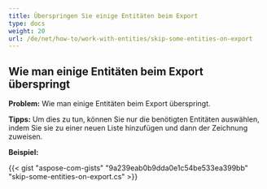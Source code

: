```yaml
---
title: Überspringen Sie einige Entitäten beim Export
type: docs
weight: 20
url: /de/net/how-to/work-with-entities/skip-some-entities-on-export
---
```



## **Wie man einige Entitäten beim Export überspringt**

**Problem:** Wie man einige Entitäten beim Export überspringt.

**Tipps:** Um dies zu tun, können Sie nur die benötigten Entitäten auswählen, indem Sie sie zu einer neuen Liste hinzufügen und dann der Zeichnung zuweisen.

**Beispiel:**

{{< gist "aspose-com-gists" "9a239eab0b9dda0e1c54be533ea399bb" "skip-some-entities-on-export.cs" >}}
